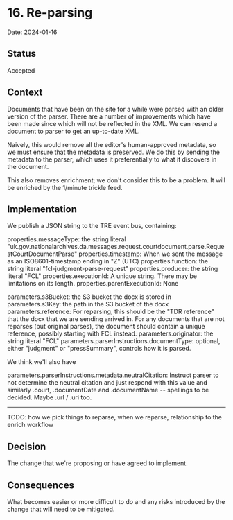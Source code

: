 # 16. Re-parsing

Date: 2024-01-16

## Status

Accepted

## Context

Documents that have been on the site for a while were parsed with an older version of the parser. There are a number
of improvements which have been made since which will not be reflected in the XML. We can resend a document to parser
to get an up-to-date XML.

Naively, this would remove all the editor's human-approved metadata, so we must ensure that the metadata is preserved.
We do this by sending the metadata to the parser, which uses it preferentially to what it discovers in the document.

This also removes enrichment; we don't consider this to be a problem. It will be enriched by the 1/minute trickle feed.

## Implementation

We publish a JSON string to the TRE event bus, containing:

properties.messageType: the string literal "uk.gov.nationalarchives.da.messages.request.courtdocument.parse.RequestCourtDocumentParse"
properties.timestamp: When we sent the message as an ISO8601-timestamp ending in "Z" (UTC)
properties.function: the string literal "fcl-judgment-parse-request"
properties.producer: the string literal "FCL"
properties.executionId: A unique string. There may be limitations on its length.
properties.parentExecutionId: None

parameters.s3Bucket: the S3 bucket the docx is stored in
parameters.s3Key: the path in the S3 bucket of the docx
parameters.reference: For reparsing, this should be the "TDR reference" that the docx that we are sending arrived in.
    For any documents that are not reparses (but original parses), the document should contain a unique reference, possibly starting with FCL instead.
parameters.originator: the string literal "FCL"
parameters.parserInstructions.documentType: optional, either "judgment" or "pressSummary", controls how it is parsed.

We think we'll also have

parameters.parserInstructions.metadata.neutralCitation: Instruct parser to not determine the neutral citation and just respond with this value
and similarly .court, .documentDate and .documentName -- spellings to be decided. Maybe .url / .uri too.

---

TODO:
how we pick things to reparse, when we reparse, relationship to the enrich workflow




## Decision

The change that we're proposing or have agreed to implement.

## Consequences

What becomes easier or more difficult to do and any risks introduced by the change that will need to be mitigated.
